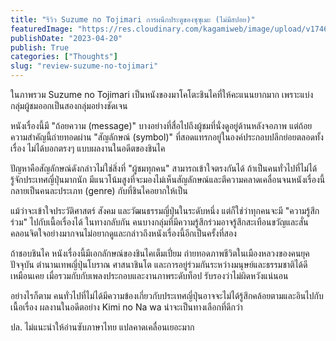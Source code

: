 ```yaml
---
title: "รีวิว Suzume no Tojimari การผนึกประตูของซุซุเมะ (ไม่มีสปอย)"
featuredImage: "https://res.cloudinary.com/kagamiweb/image/upload/v1746286295/blog.coregamehd.com/review-suzume-no-tojimari.png"
publishDate: "2023-04-20"
publish: True
categories: ["Thoughts"]
slug: "review-suzume-no-tojimari"
---
```



ในภาพรวม Suzume no Tojimari เป็นหนังของมาโคโตะชินไคที่ให้คะแนนยากมาก เพราะแบ่งกลุ่มผู้ชมออกเป็นสองกลุ่มอย่างชัดเจน

หนังเรื่องนี้มี "ถ้อยความ (message)" บางอย่างที่สื่อไปถึงผู้ชมที่นั่งดูอยู่ด้านหลังจอภาพ แต่ถ้อยความสำคัญนี้ถ่ายทอดผ่าน "สัญลักษณ์ (symbol)" ที่สอดแทรกอยู่ในองค์ประกอบปลีกย่อยตลอดทั้งเรื่อง ไม่ได้บอกตรงๆ แบบผลงานในอดีตของชินไค

ปัญหาคือสัญลักษณ์ดังกล่าวไม่ใช่สิ่งที่ "ผู้ชมทุกคน" สามารถเข้าใจตรงกันได้ ถ้าเป็นคนทั่วไปที่ไม่ได้รู้จักประเทศญี่ปุ่นมากนัก มีแนวโน้มสูงที่จะมองไม่เห็นสัญลักษณ์และตีความคลาดเคลื่อนจนหนังเรื่องนี้กลายเป็นคนละประเภท (genre) กับที่ชินไคอยากให้เป็น

แม้ว่าจะเข้าใจประวัติศาสตร์ สังคม และวัฒนธรรมญี่ปุ่นในระดับหนึ่ง แต่ก็ใช่ว่าทุกคนจะมี "ความรู้สึกร่วม" ไปกับเนื้อเรื่องได้ ในทางกลับกัน คนบางกลุ่มที่มีความรู้สึกร่วมอาจรู้สึกสะเทือนขวัญและสั่นคลอนจิตใจอย่างมากจนไม่อยากดูและกล่าวถึงหนังเรื่องนี้อีกเป็นครั้งที่สอง

ถ้าชอบชินไค หนังเรื่องนี้มีเอกลักษณ์ของชินไคเต็มเปี่ยม ถ่ายทอดภาพชีวิตในเมืองหลวงของคนยุคปัจจุบัน ตำนานเทพญี่ปุ่นโบราณ ศาสนาชินโต และการอยู่ร่วมกันระหว่างมนุษย์และธรรมชาติได้ดีเหมือนเคย เมื่อรวมกับกับเพลงประกอบและงานภาพระดับท็อป รับรองว่าไม่ผิดหวังแน่นอน

อย่างไรก็ตาม คนทั่วไปที่ไม่ได้มีความข้องเกี่ยวกับประเทศญี่ปุ่นอาจจะไม่ได้รู้สึกคล้อยตามและอินไปกับเนื้อเรื่อง ผลงานในอดีตอย่าง Kimi no Na wa น่าจะเป็นทางเลือกที่ดีกว่า

ปล. ไม่แนะนำให้อ่านซับภาษาไทย แปลคาดเคลื่อนเยอะมาก

